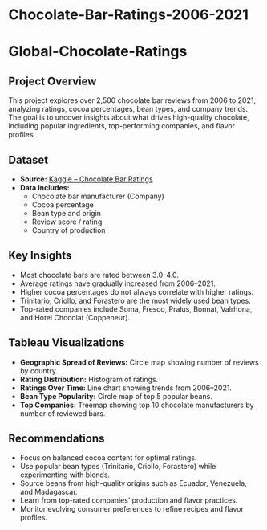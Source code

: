 # Chocolate-Bar-Ratings-2006-2021
# Global-Chocolate-Ratings

## Project Overview
This project explores over 2,500 chocolate bar reviews from 2006 to 2021, analyzing ratings, cocoa percentages, bean types, and company trends. The goal is to uncover insights about what drives high-quality chocolate, including popular ingredients, top-performing companies, and flavor profiles.

## Dataset
- **Source:** [Kaggle – Chocolate Bar Ratings](https://www.kaggle.com/datasets/rtatman/chocolate-bar-ratings)
- **Data Includes:**  
  - Chocolate bar manufacturer (Company)  
  - Cocoa percentage  
  - Bean type and origin  
  - Review score / rating  
  - Country of production  

## Key Insights
- Most chocolate bars are rated between 3.0–4.0.  
- Average ratings have gradually increased from 2006–2021.  
- Higher cocoa percentages do not always correlate with higher ratings.  
- Trinitario, Criollo, and Forastero are the most widely used bean types.  
- Top-rated companies include Soma, Fresco, Pralus, Bonnat, Valrhona, and Hotel Chocolat (Coppeneur).  

## Tableau Visualizations
- **Geographic Spread of Reviews:** Circle map showing number of reviews by country.  
- **Rating Distribution:** Histogram of ratings.  
- **Ratings Over Time:** Line chart showing trends from 2006–2021.  
- **Bean Type Popularity:** Circle map of top 5 popular beans.  
- **Top Companies:** Treemap showing top 10 chocolate manufacturers by number of reviewed bars.  

## Recommendations
- Focus on balanced cocoa content for optimal ratings.  
- Use popular bean types (Trinitario, Criollo, Forastero) while experimenting with blends.  
- Source beans from high-quality origins such as Ecuador, Venezuela, and Madagascar.  
- Learn from top-rated companies’ production and flavor practices.  
- Monitor evolving consumer preferences to refine recipes and flavor profiles.  

